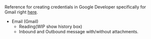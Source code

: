 Reference for creating credentials in Google Developer specifically for Gmail right [here](https://developers.google.com/gmail/api/quickstart/nodejs).

- Email (Gmail)
  - Reading(WIP show history box)
  - Inbound and Outbound message with/without attachments.
